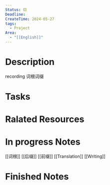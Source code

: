 ```yaml
---
Status: 🟨
Deadline: 
CreateTime: 2024-05-27
tags:
  - Project
Area:
  - "[[English]]"
---
```


# Description
recording 词根词缀

# Tasks


# Ralated Resources

# In progress Notes
[[词根]]
[[后缀]]
[[前缀]]
[[Translation]]
[[Writing]]
# Finished Notes

